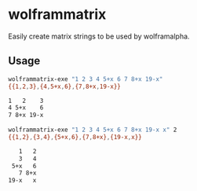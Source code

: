 # wolframmatrix
Easily create matrix strings to be used by wolframalpha.
## Usage

``` sh
wolframmatrix-exe "1 2 3 4 5+x 6 7 8+x 19-x"
{{1,2,3},{4,5+x,6},{7,8+x,19-x}}

1   2    3
4 5+x    6
7 8+x 19-x
    
wolframmatrix-exe "1 2 3 4 5+x 6 7 8+x 19-x x" 2
{{1,2},{3,4},{5+x,6},{7,8+x},{19-x,x}}

   1   2
   3   4
 5+x   6
   7 8+x
19-x   x
```

